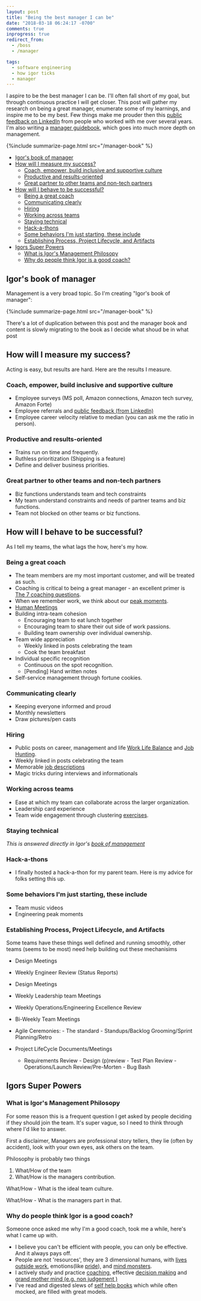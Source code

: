 ```yaml
---
layout: post
title: "Being the best manager I can be"
date: "2018-03-18 06:24:17 -0700"
comments: true
inprogress: true
redirect_from:
  - /boss
  - /manager

tags:
  - software engineering
  - how igor ticks
  - manager
---
```


I aspire to be the best manager I can be. I'll often fall short of my goal, but through continuous practice I will get closer. This post will gather my research on being a great manager, enumerate some of my learnings, and inspire me to be my best. Few things make me prouder then this [public feedback on LinkedIn](/static/igor-feedback-LinkedIn.pdf) from people who worked with me over several years. I'm also writing a [manager guidebook](/manager-book), which goes into much more depth on management.

{%include summarize-page.html src="/manager-book" %}

<!-- prettier-ignore-start -->
<!-- vim-markdown-toc GFM -->

- [Igor's book of manager](#igors-book-of-manager)
- [How will I measure my success?](#how-will-i-measure-my-success)
    - [Coach, empower, build inclusive and supportive culture](#coach-empower-build-inclusive-and-supportive-culture)
    - [Productive and results-oriented](#productive-and-results-oriented)
    - [Great partner to other teams and non-tech partners](#great-partner-to-other-teams-and-non-tech-partners)
- [How will I behave to be successful?](#how-will-i-behave-to-be-successful)
    - [Being a great coach](#being-a-great-coach)
    - [Communicating clearly](#communicating-clearly)
    - [Hiring](#hiring)
    - [Working across teams](#working-across-teams)
    - [Staying technical](#staying-technical)
    - [Hack-a-thons](#hack-a-thons)
    - [Some behaviors I'm just starting, these include](#some-behaviors-im-just-starting-these-include)
    - [Establishing Process, Project Lifecycle, and Artifacts](#establishing-process-project-lifecycle-and-artifacts)
- [Igors Super Powers](#igors-super-powers)
    - [What is Igor's Management Philosopy](#what-is-igors-management-philosopy)
    - [Why do people think Igor is a good coach?](#why-do-people-think-igor-is-a-good-coach)

<!-- vim-markdown-toc -->
<!-- prettier-ignore-end -->

## Igor's book of manager

Management is a very broad topic. So I'm creating "Igor's book of manager":

{%include summarize-page.html src="/manager-book" %}

There's a lot of duplication between this post and the manager book and content is slowly migrating to the book as I decide what shoud be in what post

## How will I measure my success?

Acting is easy, but results are hard. Here are the results I measure.

### Coach, empower, build inclusive and supportive culture

- Employee surveys (MS poll, Amazon connections, Amazon tech survey, Amazon Forte)
- Employee referrals and [public feedback (from LinkedIn)](/static/igor-feedback-LinkedIn.pdf)
- Employee career velocity relative to median (you can ask me the ratio in person).

### Productive and results-oriented

- Trains run on time and frequently.
- Ruthless prioritization (Shipping is a feature)
- Define and deliver business priorities.

### Great partner to other teams and non-tech partners

- Biz functions understands team and tech constraints
- My team understand constraints and needs of partner teams and biz functions.
- Team not blocked on other teams or biz functions.

## How will I behave to be successful?

As I tell my teams, the what lags the how, here's my how.

### Being a great coach

- The team members are my most important customer, and will be treated as such.
- Coaching is critical to being a great manager - an excellent primer is [The 7 coaching questions](/Coaching-Questions).
- When we remember work, we think about our [peak moments](/moments-at-work).
- [Human Meetings](/human-meetings)
- Building intra-team cohesion
  - Encouraging team to eat lunch together
  - Encouraging team to share their out side of work passions.
  - Building team ownership over individual ownership.
- Team wide appreciation
  - Weekly linked in posts celebrating the team
  - Cook the team breakfast
- Individual specific recognition
  - Continuous on the spot recognition.
  - [Pending] Hand written notes
- Self-service management through fortune cookies.

### Communicating clearly

- Keeping everyone informed and proud
- Monthly newsletters
- Draw pictures/pen casts

### Hiring

- Public posts on career, management and life [Work Life Balance](/sustainable-work) and [Job Hunting](https://idvorkin.github.io/?q=job-hunt).
- Weekly linked in posts celebrating the team
- Memorable [job descriptions](https://www.linkedin.com/posts/idvorkin_happyabrdance-activity-6461383015967920128-np6b)
- Magic tricks during interviews and informationals

### Working across teams

- Ease at which my team can collaborate across the larger organization.
- Leadership card experience
- Team wide engagement through clustering [exercises](https://www.oxfordhomeschooling.co.uk/blog/brainstorming-clustering/).

### Staying technical

_This is answered directly in Igor's [book of management](/the-manager-book)_

### Hack-a-thons

- I finally hosted a hack-a-thon for my parent team. Here is my advice for folks setting this up.

### Some behaviors I'm just starting, these include

- Team music videos
- Engineering peak moments

### Establishing Process, Project Lifecycle, and Artifacts

Some teams have these things well defined and running smoothly, other teams (seems to be most) need help building out these mechanisims

- Design Meetings
- Weekly Engineer Review (Status Reports)
- Design Meetings
- Weekly Leadership team Meetings
- Weekly Operations/Engineering Excellence Review
- Bi-Weekly Team Meetings

- Agile Ceremonies: - The standard - Standups/Backlog Grooming/Sprint Planning/Retro

- Project LifeCycle Documents/Meetings
  - Requirements Review - Design (p)review - Test Plan Review - Operations/Launch Review/Pre-Morten - Bug Bash

## Igors Super Powers

### What is Igor's Management Philosopy

For some reason this is a frequent question I get asked by people deciding if they should join the team. It's super vague, so I need to think through where I'd like to answer.

First a disclaimer, Managers are professional story tellers, they lie (often by accident), look with your own eyes, ask others on the team.

Philosophy is probably two things

1. What/How of the team
2. What/How is the managers contribution.

What/How - What is the ideal team culture.

What/How - What is the managers part in that.

### Why do people think Igor is a good coach?

Someone once asked me why I'm a good coach, took me a while, here's what I came up with.

- I believe you can't be efficient with people, you can only be effective. And it always pays off.
- People are not 'resources', they are 3 dimensional humans, with [lives outside work](https://bit.ly/igor-wlb-manifesto), emotions(like [pride](/pride)), and [mind monsters](/mind-monsters).
- I actively study and practice [coaching](/coach), effective [decision making](/decide) and [grand mother mind (e.g. non judgement )](/grandmother-mind)
- I've read and digested slews of [self help books](/books) which while often mocked, are filled with great models.
